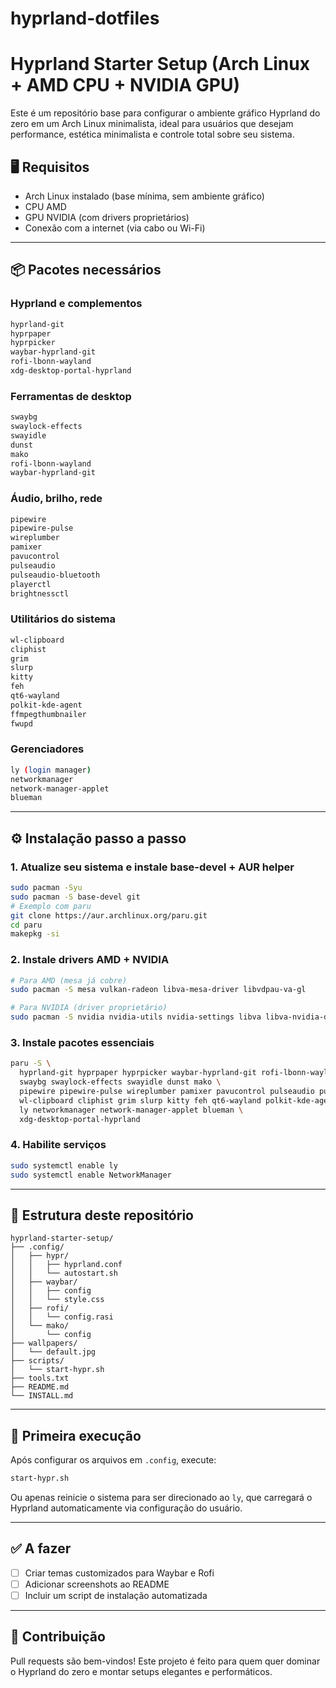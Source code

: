 # hyprland-dotfiles

# Hyprland Starter Setup (Arch Linux + AMD CPU + NVIDIA GPU)

Este é um repositório base para configurar o ambiente gráfico Hyprland do zero em um Arch Linux minimalista, ideal para usuários que desejam performance, estética minimalista e controle total sobre seu sistema.

## 🖥️ Requisitos
- Arch Linux instalado (base mínima, sem ambiente gráfico)
- CPU AMD
- GPU NVIDIA (com drivers proprietários)
- Conexão com a internet (via cabo ou Wi-Fi)

---

## 📦 Pacotes necessários

### Hyprland e complementos
```bash
hyprland-git
hyprpaper
hyprpicker
waybar-hyprland-git
rofi-lbonn-wayland
xdg-desktop-portal-hyprland
```

### Ferramentas de desktop
```bash
swaybg
swaylock-effects
swayidle
dunst
mako
rofi-lbonn-wayland
waybar-hyprland-git
```

### Áudio, brilho, rede
```bash
pipewire
pipewire-pulse
wireplumber
pamixer
pavucontrol
pulseaudio
pulseaudio-bluetooth
playerctl
brightnessctl
```

### Utilitários do sistema
```bash
wl-clipboard
cliphist
grim
slurp
kitty
feh
qt6-wayland
polkit-kde-agent
ffmpegthumbnailer
fwupd
```

### Gerenciadores
```bash
ly (login manager)
networkmanager
network-manager-applet
blueman
```

---

## ⚙️ Instalação passo a passo

### 1. Atualize seu sistema e instale base-devel + AUR helper
```bash
sudo pacman -Syu
sudo pacman -S base-devel git
# Exemplo com paru
git clone https://aur.archlinux.org/paru.git
cd paru
makepkg -si
```

### 2. Instale drivers AMD + NVIDIA
```bash
# Para AMD (mesa já cobre)
sudo pacman -S mesa vulkan-radeon libva-mesa-driver libvdpau-va-gl

# Para NVIDIA (driver proprietário)
sudo pacman -S nvidia nvidia-utils nvidia-settings libva libva-nvidia-driver
```

### 3. Instale pacotes essenciais
```bash
paru -S \
  hyprland-git hyprpaper hyprpicker waybar-hyprland-git rofi-lbonn-wayland \
  swaybg swaylock-effects swayidle dunst mako \
  pipewire pipewire-pulse wireplumber pamixer pavucontrol pulseaudio pulseaudio-bluetooth playerctl brightnessctl \
  wl-clipboard cliphist grim slurp kitty feh qt6-wayland polkit-kde-agent ffmpegthumbnailer fwupd \
  ly networkmanager network-manager-applet blueman \
  xdg-desktop-portal-hyprland
```

### 4. Habilite serviços
```bash
sudo systemctl enable ly
sudo systemctl enable NetworkManager
```

---

## 📂 Estrutura deste repositório
```
hyprland-starter-setup/
├── .config/
│   ├── hypr/
│   │   ├── hyprland.conf
│   │   └── autostart.sh
│   ├── waybar/
│   │   ├── config
│   │   └── style.css
│   ├── rofi/
│   │   └── config.rasi
│   └── mako/
│       └── config
├── wallpapers/
│   └── default.jpg
├── scripts/
│   └── start-hypr.sh
├── tools.txt
├── README.md
└── INSTALL.md
```

---

## 🚀 Primeira execução
Após configurar os arquivos em `.config`, execute:
```bash
start-hypr.sh
```
Ou apenas reinicie o sistema para ser direcionado ao `ly`, que carregará o Hyprland automaticamente via configuração do usuário.

---

## ✅ A fazer
- [ ] Criar temas customizados para Waybar e Rofi
- [ ] Adicionar screenshots ao README
- [ ] Incluir um script de instalação automatizada

---

## 🤝 Contribuição
Pull requests são bem-vindos! Este projeto é feito para quem quer dominar o Hyprland do zero e montar setups elegantes e performáticos.
